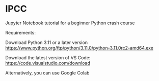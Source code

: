 # IPCC
Jupyter Notebook tutorial for a beginner Python crash course

Requirements:

Download Python 3.11 or a later version
‪‪https://www.python.org/ftp/python/3.11.0/python-3.11.0rc2-amd64.exe‬‬ 

Download the latest version of VS Code:
‪‪https://code.visualstudio.com/download

Alternatively, you can use Google Colab
